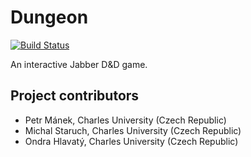 Dungeon
=======
[![Build Status](https://travis-ci.org/mff-dungeon/mff-dungeon.svg?branch=master)](https://travis-ci.org/mff-dungeon/mff-dungeon)

An interactive Jabber D&D game.

## Project contributors
- Petr Mánek, Charles University (Czech Republic)
- Michal Staruch, Charles University (Czech Republic)
- Ondra Hlavatý, Charles University (Czech Republic)
